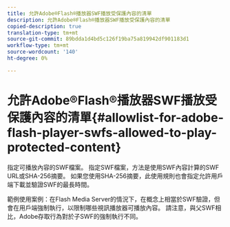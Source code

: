 ```yaml
---
title: 允許Adobe®Flash®播放器SWF播放受保護內容的清單
description: 允許Adobe®Flash®播放器SWF播放受保護內容的清單
copied-description: true
translation-type: tm+mt
source-git-commit: 89bdda1d4bd5c126f19ba75a819942df901183d1
workflow-type: tm+mt
source-wordcount: '140'
ht-degree: 0%

---
```



# 允許Adobe®Flash®播放器SWF播放受保護內容的清單{#allowlist-for-adobe-flash-player-swfs-allowed-to-play-protected-content}

指定可播放內容的SWF檔案。 指定SWF檔案，方法是使用SWF內容計算的SWF URL或SHA-256摘要。 如果您使用SHA-256摘要，此使用規則也會指定允許用戶端下載並驗證SWF的最長時間。

範例使用案例：在Flash Media Server的情況下，在概念上相當於SWF驗證，但會在用戶端強制執行，以限制哪些視訊播放器可播放內容。 請注意，與父SWF相比，Adobe存取行為對於子SWF的強制執行不同。
